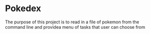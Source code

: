 # Pokedex
The purpose of this project is to read in a file of pokemon from the command line and providea menu of tasks that user can choose from 
